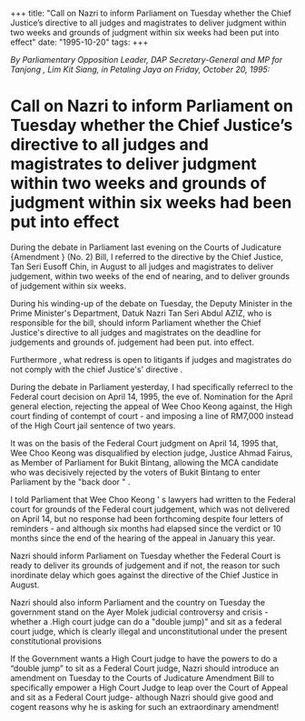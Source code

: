 +++ 
title: "Call on Nazri to inform Parliament on Tuesday whether the Chief Justice’s directive to all judges and magistrates to deliver judgment within two weeks and grounds of judgment within six weeks had been put into effect"
date: "1995-10-20"
tags:
+++

_By Parliamentary Opposition Leader, DAP Secretary-General and MP for Tanjong , Lim Kit Siang, in Petaling Jaya on Friday, October 20, 1995:_

# Call on Nazri to inform Parliament on Tuesday whether the Chief Justice’s directive to all judges and magistrates to deliver judgment within two weeks and grounds of judgment within six weeks had been put into effect

During the debate in Parliament last evening on the Courts of Judicature {Amendment } (No. 2) Bill, I referred to the directive by the Chief Justice, Tan Seri Eusoff Chin, in August to all judges and magistrates to deliver judgement, within two weeks of the end of nearing, and to deliver grounds of judgement within six weeks.</u>

During his winding-up of the debate on Tuesday, the Deputy Minister in the Prime Minister's Department, Datuk Nazri Tan Seri Abdul AZIZ, who is responsible for the bill, should inform Parliament whether the Chief Justice's directive to all judges and magistrates on the deadline for judgements and grounds of. judgement had been put. into effect.

Furthermore ,  what  redress is open  to  litigants  if judges  and magistrates do not comply with the  chief  Justice's' directive .

During the debate in Parliament yesterday, I had specifically referrecl to the Federal court decision on April 14, 1995, the eve of. Nomination for the April general election, rejecting the appeal of Wee Choo Keong against, the High court finding of contempt of court - and imposing a line of RM7,000 instead of the High Court jail sentence of two years.

It was on the basis of the Federal Court judgment on April 14, 1995 that, Wee Choo Keong was disqualified by election judge, Justice Ahmad Fairus, as Member of Parliament for Bukit Bintang, allowing the MCA candidate who was decisively rejected by the voters of Bukit Bintang to enter Parliament by the "back door " .

I told Parliament that Wee Choo Keong ' s lawyers had written to the Federal court for grounds of the Federal court judgement, which was not delivered on April 14, but no response had been forthcoming despite four letters of reminders - and although six months had elapsed since the verdict or 10 months since the end of the hearing of the appeal in January this year.

Nazri should inform Parliament on Tuesday whether the Federal Court is ready to deliver its grounds of judgement and if not, the reason tor such inordinate delay which goes against the directive of the Chief Justice in August.

Nazri should also inform Parliament and the country on Tuesday the government stand on the Ayer Molek judicial controversy and crisis - whether a .High court judge can do a "double jump)" and sit as a federal court judge, which is clearly illegal and unconstitutional under the present constitutional provisions

If the Government wants a High Court judge to have the powers to do a “double jump” to sit as a Federal Court judge, Nazri should introduce an amendment on Tuesday to the Courts of Judicature Amendment Bill to specifically empower a High Court Judge to leap over the Court of Appeal and sit as a Federal Court judge- although Nazri should give good and cogent reasons why he is asking for such an extraordinary amendment!
 

